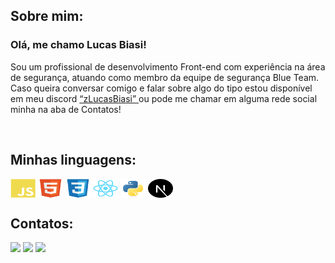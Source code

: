 <h2> Sobre mim: </h2>
<h3> Olá, me chamo Lucas Biasi!</h3>
<p> 
Sou um profissional de desenvolvimento Front-end com experiência na área de segurança, atuando como membro da equipe de segurança Blue Team. Caso queira conversar comigo e falar sobre algo do tipo estou disponível em meu discord <a target="_blank" href="https://discordapp.com/users/343822945912619008"> “zLucasBiasi” </a> ou pode me chamar em alguma rede social minha na aba de Contatos!
</p>

<div style="display: inline_block"><br>
  <h2> Minhas linguagens: </h2>
  <img align="center" alt="Biasi-Js" height="30" width="40" src="https://raw.githubusercontent.com/devicons/devicon/master/icons/javascript/javascript-plain.svg">
  <img align="center" alt="Biasi-HTML" height="30" width="40" src="https://raw.githubusercontent.com/devicons/devicon/master/icons/html5/html5-original.svg">
  <img align="center" alt="Biasi-CSS" height="30" width="40" src="https://raw.githubusercontent.com/devicons/devicon/master/icons/css3/css3-original.svg">
  <img align="center" alt="Biasi-React" height="30" width="40" src="https://raw.githubusercontent.com/devicons/devicon/master/icons/react/react-original.svg">
  <img align="center" alt="Biasi-Python" height="30" width="40" src="https://raw.githubusercontent.com/devicons/devicon/master/icons/python/python-original.svg">
    <img align="center" alt="Biasi-next" height="30" width="40" src="https://raw.githubusercontent.com/devicons/devicon/master/icons/nextjs/nextjs-original.svg">
</div>
  
  
  
  
 <h2> Contatos: </h2>
 
<div> 
 	<a href="https://contate.me/LucasBiasiDev" target="_blank"><img src="https://img.shields.io/badge/WhatsApp-25D366?style=for-the-badge&logo=whatsapp&logoColor=white" target="_blank"></a>
  <a href = "mailto:lucasbiasidev@gmail.com"><img src="https://img.shields.io/badge/-Gmail-%23333?style=for-the-badge&logo=gmail&logoColor=white" target="_blank"></a>
  <a href="https://www.linkedin.com/in/lucasbiasidev/" target="_blank"><img src="https://img.shields.io/badge/-LinkedIn-%230077B5?style=for-the-badge&logo=linkedin&logoColor=white" target="_blank"></a>  
</div>
